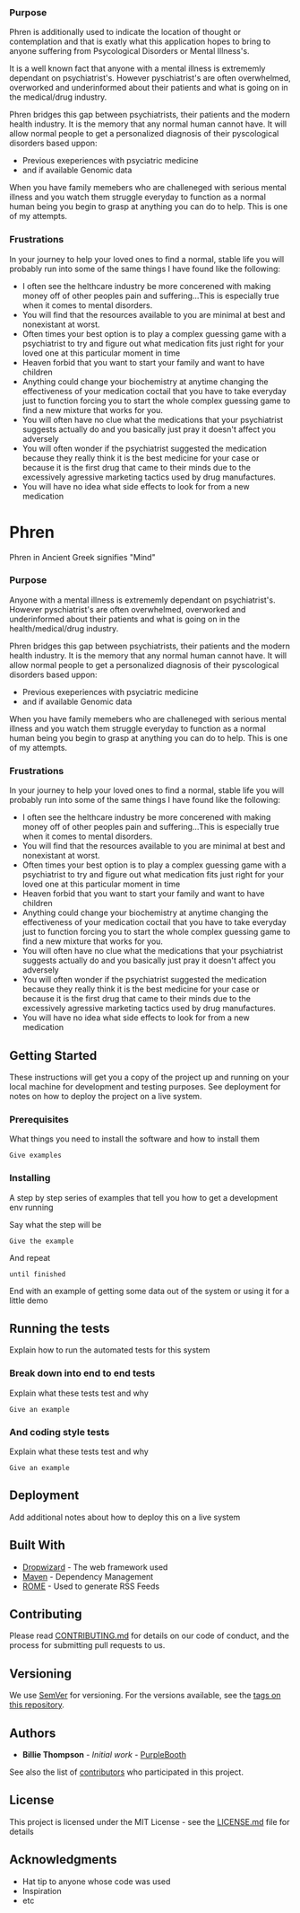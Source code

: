 ### Purpose

Phren is additionally used to indicate the location of thought or contemplation and that is exatly what this application hopes to bring to anyone suffering from Psycological Disorders or Mental Illness's.

It is a well known fact that anyone with a mental illness is extrememly dependant on psychiatrist's. However pyschiatrist's are often overwhelmed, overworked and underinformed about their patients and what is going on in the medical/drug industry.

Phren bridges this gap between psychiatrists, their patients and the modern health industry. It is the memory that any normal human cannot have. It will allow normal people to get a personalized diagnosis of their pyscological disorders based uppon:

* Previous exeperiences with psyciatric medicine
* and if available Genomic data

When you have family memebers who are challeneged with serious mental illness and you watch them struggle everyday to function as a normal human being you begin to grasp at anything you can do to help. This is one of my attempts.

### Frustrations

In your journey to help your loved ones to find a normal, stable life you will probably run into some of the same things I have found like the following:

* I often see the helthcare industry be more concerened with making money off of other peoples pain and suffering...This is especially true when it comes to mental disorders.
* You will find that the resources available to you are minimal at best and nonexistant at worst.
* Often times your best option is to play a complex guessing game with a psychiatrist to try and figure out what medication fits just right for your loved one at this particular moment in time
* Heaven forbid that you want to start your family and want to have children
* Anything could change your biochemistry at anytime changing the effectiveness of your medication coctail that you have to take everyday just to function forcing you to start the whole complex guessing game to find a new mixture that works for you.
* You will often have no clue what the medications that your psychiatrist suggests actually do and you basically just pray it doesn't affect you adversely
* You will often wonder if the psychiatrist suggested the medication because they really think it is the best medicine for your case or because it is the first drug that came to their minds due to the excessively agressive marketing tactics used by drug manufactures.
* You will have no idea what side effects to look for from a new medication

# Phren

Phren in Ancient Greek signifies "Mind"

### Purpose

Anyone with a mental illness is extrememly dependant on psychiatrist's. However pyschiatrist's are often overwhelmed, overworked and underinformed about their patients and what is going on in the health/medical/drug industry.

Phren bridges this gap between psychiatrists, their patients and the modern health industry. It is the memory that any normal human cannot have. It will allow normal people to get a personalized diagnosis of their pyscological disorders based uppon:

* Previous exeperiences with psyciatric medicine
* and if available Genomic data

When you have family memebers who are challeneged with serious mental illness and you watch them struggle everyday to function as a normal human being you begin to grasp at anything you can do to help. This is one of my attempts.

### Frustrations

In your journey to help your loved ones to find a normal, stable life you will probably run into some of the same things I have found like the following:

* I often see the helthcare industry be more concerened with making money off of other peoples pain and suffering...This is especially true when it comes to mental disorders.
* You will find that the resources available to you are minimal at best and nonexistant at worst.
* Often times your best option is to play a complex guessing game with a psychiatrist to try and figure out what medication fits just right for your loved one at this particular moment in time
* Heaven forbid that you want to start your family and want to have children
* Anything could change your biochemistry at anytime changing the effectiveness of your medication coctail that you have to take everyday just to function forcing you to start the whole complex guessing game to find a new mixture that works for you.
* You will often have no clue what the medications that your psychiatrist suggests actually do and you basically just pray it doesn't affect you adversely
* You will often wonder if the psychiatrist suggested the medication because they really think it is the best medicine for your case or because it is the first drug that came to their minds due to the excessively agressive marketing tactics used by drug manufactures.
* You will have no idea what side effects to look for from a new medication

## Getting Started

These instructions will get you a copy of the project up and running on your local machine for development and testing purposes. See deployment for notes on how to deploy the project on a live system.

### Prerequisites

What things you need to install the software and how to install them

```
Give examples
```

### Installing

A step by step series of examples that tell you how to get a development env running

Say what the step will be

```
Give the example
```

And repeat

```
until finished
```

End with an example of getting some data out of the system or using it for a little demo

## Running the tests

Explain how to run the automated tests for this system

### Break down into end to end tests

Explain what these tests test and why

```
Give an example
```

### And coding style tests

Explain what these tests test and why

```
Give an example
```

## Deployment

Add additional notes about how to deploy this on a live system

## Built With

* [Dropwizard](http://www.dropwizard.io/1.0.2/docs/) - The web framework used
* [Maven](https://maven.apache.org/) - Dependency Management
* [ROME](https://rometools.github.io/rome/) - Used to generate RSS Feeds

## Contributing

Please read [CONTRIBUTING.md](https://gist.github.com/PurpleBooth/b24679402957c63ec426) for details on our code of conduct, and the process for submitting pull requests to us.

## Versioning

We use [SemVer](http://semver.org/) for versioning. For the versions available, see the [tags on this repository](https://github.com/your/project/tags). 

## Authors

* **Billie Thompson** - *Initial work* - [PurpleBooth](https://github.com/PurpleBooth)

See also the list of [contributors](https://github.com/your/project/contributors) who participated in this project.

## License

This project is licensed under the MIT License - see the [LICENSE.md](LICENSE.md) file for details

## Acknowledgments

* Hat tip to anyone whose code was used
* Inspiration
* etc